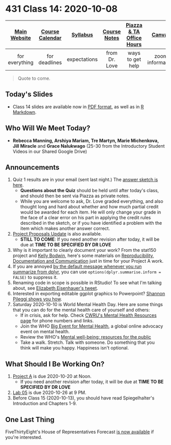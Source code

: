 # 431 Class 14: 2020-10-08

[Main Website](https://thomaselove.github.io/431/) | [Course Calendar](https://thomaselove.github.io/431/calendar.html) | [Syllabus](https://thomaselove.github.io/431-2020-syllabus/) | [Course Notes](https://thomaselove.github.io/431-notes/) | [Piazza & TA Office Hours](https://thomaselove.github.io/431/contact.html) | [Canvas](https://canvas.case.edu) | [Data and Code](https://thomaselove.github.io/431/data_index.html)
:-----------: | :--------------: | :----------: | :---------: | :-------------: | :-----------: | :------------:
for everything | for deadlines | expectations | from Dr. Love | ways to get help | zoom information | for downloads

> Quote to come.

## Today's Slides

- Class 14 slides are available now in [PDF format](https://github.com/THOMASELOVE/431-2020/blob/master/classes/class14/431_class-14-slides_2020.pdf), as well as in [R Markdown](https://github.com/THOMASELOVE/431-2020/blob/master/classes/class14/431_class-14-slides_2020.Rmd).

## Who Will We Meet Today?

- **Rebecca Manning, Arshiya Mariam, Tre Martyn, Marie Michenkova, Jill Miracle** and **Grace Nalukwago** (25-30 from the Introductory Student Videos in our Shared Google Drive)

## Announcements

1. Quiz 1 results are in your email (sent last night.) The [answer sketch is here](https://github.com/THOMASELOVE/431-2020/blob/master/quizzes/quiz1/sketch/README.md). 
    - **Questions about the Quiz** should be held until after today's class, and should then be sent via Piazza as private notes.
    - While you are welcome to ask, Dr. Love graded everything, and also thought long and hard about whether and how much partial credit would be awarded for each item. He will only change your grade in the face of a clear error on his part in applying the credit rules described in the sketch, or if you have identified a problem with the item which makes another answer correct.
2. [Project Proposals Update](https://github.com/THOMASELOVE/431-2020/blob/master/projects/projectA/proposal_notes_2020-10-06.md) is also available.
    - **STILL TO COME**: If you need another revision after today, it will be due at **TIME TO BE SPECIFIED BY DR LOVE**
3. Why is it important to clearly document your work? From the stat150 project and [Kelly Bodwin](https://twitter.com/kellybodwin), here's some materials on [Reproducibility, Documentation and Communication](https://stat150.blog/post/03-reproducibility/) just in time for your Project A work.
4. If you are annoyed [by the default message whenever you run summarize from dplyr](https://www.tidyverse.org/blog/2020/05/dplyr-1-0-0-last-minute-additions/#summarise-and-grouping), you can use `options(dplyr.summarise.inform = FALSE)` to suppress it.
5. Renaming code in scope is possible in RStudio! To see what I'm talking about, see [Elizabeth Eisenhauer's tweet](https://twitter.com/LizStats/status/1310979707329040384).
6. Interested in exporting editable ggplot graphics to Powerpoint? [Shannon Pileggi shows you how](https://www.pipinghotdata.com/posts/2020-09-22-exporting-editable-ggplot-graphics-to-powerpoint-with-officer-and-purrr/).
7. Saturday 2020-10-10 is World Mental Health Day. Here are some things that you can do for the mental health care of yourself and others:
    - If in crisis, ask for help. Check [CWRU's Mental Health Resources page](https://case.edu/wellness/campuswide-resources/mental-health-resources) for phone numbers and links.
    - Join the WHO [Big Event for Mental Health](https://www.who.int/news-room/events/detail/2020/10/10/default-calendar/the-big-event-for-mental-health), a global online advocacy event on mental health.
    - Review the WHO's [Mental well-being: resources for the public](https://www.who.int/news-room/feature-stories/mental-well-being-resources-for-the-public)
    - Take a walk. Stretch. Talk with someone. Do something that you think will make you happy. Happiness isn't optional.

## What Should I Be Working On?

1. [Project A](https://thomaselove.github.io/431-2020-projectA/) is due 2020-10-20 at Noon.
    - If you need another revision after today, it will be due at **TIME TO BE SPECIFIED BY DR LOVE**
2. [Lab 05](https://github.com/THOMASELOVE/431-2020/blob/master/labs/lab05/lab05.md) is due 2020-10-26 at 9 PM.
3. Before Class 15 (2020-10-13), you should have read Spiegelhalter's Introduction and Chapters 1-9.

## One Last Thing

FiveThirtyEight's House of Representatives Forecast [is now available](https://projects.fivethirtyeight.com/2020-election-forecast/house/) if you're interested.

